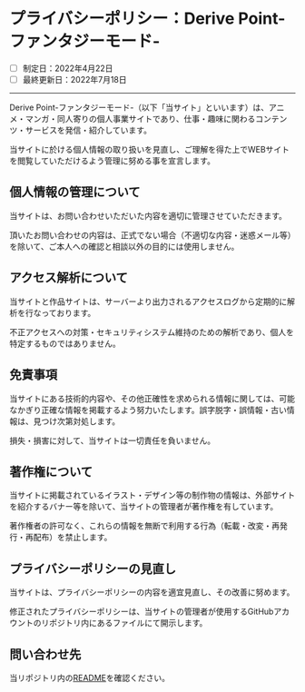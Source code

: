 # プライバシーポリシー：Derive Point-ファンタジーモード-

- [ ] 制定日：2022年4月22日
- [ ]  最終更新日：2022年7月18日
 
 ---
 
Derive Point-ファンタジーモード-（以下「当サイト」といいます）は、アニメ・マンガ・同人寄りの個人事業サイトであり、仕事・趣味に関わるコンテンツ・サービスを発信・紹介しています。

当サイトに於ける個人情報の取り扱いを見直し、ご理解を得た上でWEBサイトを閲覧していただけるよう管理に努める事を宣言します。


## 個人情報の管理について

当サイトは、お問い合わせいただいた内容を適切に管理させていただきます。

頂いたお問い合わせの内容は、正式でない場合（不適切な内容・迷惑メール等）を除いて、ご本人への確認と相談以外の目的には使用しません。


## アクセス解析について

当サイトと作品サイトは、サーバーより出力されるアクセスログから定期的に解析を行なっております。

不正アクセスへの対策・セキュリティシステム維持のための解析であり、個人を特定するものではありません。


## 免責事項

当サイトにある技術的内容や、その他正確性を求められる情報に関しては、可能なかぎり正確な情報を掲載するよう努力いたします。誤字脱字・誤情報・古い情報は、見つけ次第対処します。

損失・損害に対して、当サイトは一切責任を負いません。


## 著作権について

当サイトに掲載されているイラスト・デザイン等の制作物の情報は、外部サイトを紹介するバナー等を除いて、当サイトの管理者が著作権を有しています。

著作権者の許可なく、これらの情報を無断で利用する行為（転載・改変・再発行・再配布）を禁止します。


## プライバシーポリシーの見直し

当サイトは、プライバシーポリシーの内容を適宜見直し、その改善に努めます。

修正されたプライバシーポリシーは、当サイトの管理者が使用するGitHubアカウントのリポジトリ内にあるファイルにて開示します。


## 問い合わせ先

当リポジトリ内の[README](https://github.com/east-or-est/02__privacy)を確認ください。

